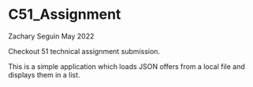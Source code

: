 # C51_Assignment

Zachary Seguin
May 2022

Checkout 51 technical assignment submission. 

This is a simple application which loads JSON offers from a local file and displays them in a list. 


